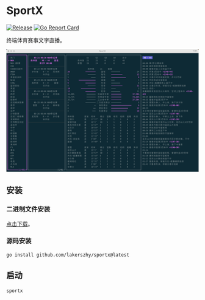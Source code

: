 # SportX

[![Release](https://img.shields.io/github/release/lakerszhy/sportx.svg)](https://github.com/lakerszhy/sportx/releases/latest)
[![Go Report Card](https://goreportcard.com/badge/github.com/lakerszhy/sportx)](https://goreportcard.com/report/github.com/lakerszhy/sportx) 

终端体育赛事文字直播。

![SportX](/asset/sportx.png) 

## 安装

### 二进制文件安装

[点击下载](https://github.com/lakerszhy/sportx/releases)。

### 源码安装

```bash
go install github.com/lakerszhy/sportx@latest
```

## 启动

```bash
sportx
```